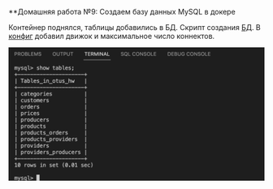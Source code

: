 **Домашняя работа №9: Создаем базу данных MySQL в докере

Контейнер поднялся, таблицы добавились в БД. 
Скрипт создания [БД](init.sql).
В [конфиг](custom.conf/my.cnf) добавил движок и максимальное число коннектов.

![](1.png)
